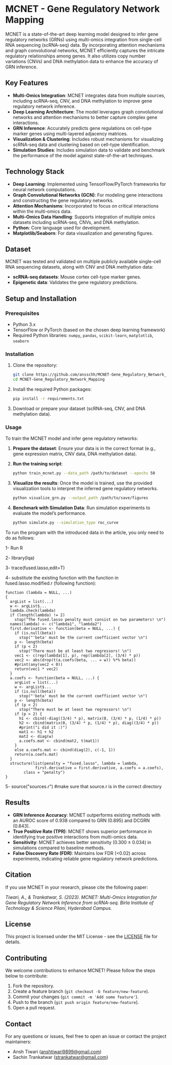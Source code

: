 # MCNET - Gene Regulatory Network Mapping

MCNET is a state-of-the-art deep learning model designed to infer gene regulatory networks (GRNs) using multi-omics integration from single-cell RNA sequencing (scRNA-seq) data. By incorporating attention mechanisms and graph convolutional networks, MCNET efficiently captures the intricate regulatory relationships among genes. It also utilizes copy number variations (CNVs) and DNA methylation data to enhance the accuracy of GRN inference.

## Key Features

- **Multi-Omics Integration**: MCNET integrates data from multiple sources, including scRNA-seq, CNV, and DNA methylation to improve gene regulatory network inference.
- **Deep Learning Architecture**: The model leverages graph convolutional networks and attention mechanisms to better capture complex gene interactions.
- **GRN Inference**: Accurately predicts gene regulations on cell-type marker genes using multi-layered adjacency matrices.
- **Visualization & Clustering**: Includes robust mechanisms for visualizing scRNA-seq data and clustering based on cell-type identification.
- **Simulation Studies**: Includes simulation data to validate and benchmark the performance of the model against state-of-the-art techniques.

## Technology Stack

- **Deep Learning**: Implemented using TensorFlow/PyTorch frameworks for neural network computations.
- **Graph Convolutional Networks (GCN)**: For modeling gene interactions and constructing the gene regulatory networks.
- **Attention Mechanisms**: Incorporated to focus on critical interactions within the multi-omics data.
- **Multi-Omics Data Handling**: Supports integration of multiple omics datasets including scRNA-seq, CNVs, and DNA methylation.
- **Python**: Core language used for development.
- **Matplotlib/Seaborn**: For data visualization and generating figures.

## Dataset

MCNET was tested and validated on multiple publicly available single-cell RNA sequencing datasets, along with CNV and DNA methylation data:

- **scRNA-seq datasets**: Mouse cortex cell-type marker genes.
- **Epigenetic data**: Validates the gene regulatory predictions.

## Setup and Installation

### Prerequisites

- Python 3.x
- TensorFlow or PyTorch (based on the chosen deep learning framework)
- Required Python libraries: `numpy`, `pandas`, `scikit-learn`, `matplotlib`, `seaborn`

### Installation

1. Clone the repository:
    ```bash
    git clone https://github.com/ansschh/MCNET-Gene_Regulatory_Network_Mapping.git
    cd MCNET-Gene_Regulatory_Network_Mapping
    ```

2. Install the required Python packages:
    ```bash
    pip install -r requirements.txt
    ```

3. Download or prepare your dataset (scRNA-seq, CNV, and DNA methylation data).

### Usage

To train the MCNET model and infer gene regulatory networks:

1. **Prepare the dataset**: Ensure your data is in the correct format (e.g., gene expression matrix, CNV data, DNA methylation data).

2. **Run the training script**:
    ```bash
    python train_mcnet.py --data_path /path/to/dataset --epochs 50
    ```

3. **Visualize the results**: Once the model is trained, use the provided visualization tools to interpret the inferred gene regulatory networks.
    ```bash
    python visualize_grn.py --output_path /path/to/save/figures
    ```

4. **Benchmark with Simulation Data**: Run simulation experiments to evaluate the model’s performance.
    ```bash
    python simulate.py --simulation_type roc_curve
    ```
To run the program with the introduced data in the article, you only need to do as follows:

1- Run R 

2- library(lqa) 

3- trace(fused.lasso,edit=T)

4- substitute the existing function with the function in fused.lasso.modified.r (following function):
						
	function (lambda = NULL, ...) 					
	{					
	  argList = list(...)					
	  w <- argList$...					
	  lambda.check(lambda)					
	  if (length(lambda) != 2) 					
	    stop("The fused.lasso penalty must consist on two parameters! \n")					
	  names(lambda) <- c("lambda1", "lambda2")					
	  first.derivative <- function(beta = NULL, ...) {					
	    if (is.null(beta)) 					
	      stop("'beta' must be the current coefficient vector \n")					
	    p <- length(beta)					
	    if (p < 2) 					
	      stop("There must be at least two regressors! \n")					
	    vec1 <- c(rep(lambda[1], p), rep(lambda[2], (3/4) * p))					
	    vec2 <- abs(drop(t(a.coefs(beta, ... = w)) %*% beta))					
	    #print(any(vec2 < 0))					
	    return(vec1 * vec2)					
	  }					
	  a.coefs <- function(beta = NULL, ...) {					
	    argList = list(...)					
	    w <- argList$...					
	    if (is.null(beta)) 					
	      stop("'beta' must be the current coefficient vector \n")					
	    p <- length(beta)					
	    if (p < 2) 					
	      stop("There must be at least two regressors! \n")					
	    if (p > 2) {					
	      h1 <- cbind(-diag((3/4) * p), matrix(0, (3/4) * p, (1/4) * p))					
	      h2 <- cbind(matrix(0, (3/4) * p, (1/4) * p), diag((3/4) * p))					
	      #print("i did it :)")					
	      mat1 <- h1 + h2					
	      mat2 <- diag(w)					
	      a.coefs.mat <- cbind(mat2, t(mat1))					
	    }					
	    else a.coefs.mat <- cbind(diag(2), c(-1, 1))					
	    return(a.coefs.mat)					
	  }					
	  structure(list(penalty = "fused.lasso", lambda = lambda, 					
		         first.derivative = first.derivative, a.coefs = a.coefs), 				
		    class = "penalty")				
	}					

5- source("sources.r") #make sure that source.r is in the correct directory



## Results

- **GRN Inference Accuracy**: MCNET outperforms existing methods with an AUROC score of 0.938 compared to GRN (0.895) and DCGRN (0.843).
- **True Positive Rate (TPR)**: MCNET shows superior performance in identifying true positive interactions from multi-omics data.
- **Sensitivity**: MCNET achieves better sensitivity (0.300 ± 0.034) in simulations compared to baseline methods.
- **False Discovery Rate (FDR)**: Maintains low FDR (<0.02) across experiments, indicating reliable gene regulatory network predictions.

## Citation

If you use MCNET in your research, please cite the following paper:

_Tiwari, A., & Trankatwar, S. (2023). MCNET: Multi-Omics Integration for Gene Regulatory Network Inference from scRNA-seq. Birla Institute of Technology & Science Pilani, Hyderabad Campus._


## License

This project is licensed under the MIT License - see the [LICENSE](LICENSE) file for details.

## Contributing

We welcome contributions to enhance MCNET! Please follow the steps below to contribute:

1. Fork the repository.
2. Create a feature branch (`git checkout -b feature/new-feature`).
3. Commit your changes (`git commit -m 'Add some feature'`).
4. Push to the branch (`git push origin feature/new-feature`).
5. Open a pull request.

## Contact

For any questions or issues, feel free to open an issue or contact the project maintainers:

- Ansh Tiwari (anshtiwari9899@gmail.com)
- Sachin Trankatwar (strankatwar@gmail.com)

